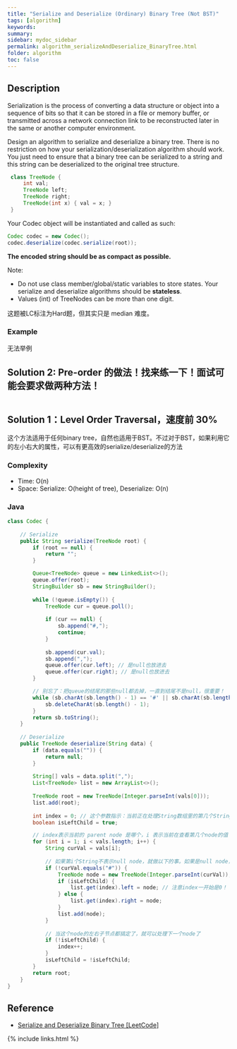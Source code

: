 ```yaml
---
title: "Serialize and Deserialize (Ordinary) Binary Tree (Not BST)"
tags: [algorithm]
keywords:
summary:
sidebar: mydoc_sidebar
permalink: algorithm_serializeAndDeserialize_BinaryTree.html
folder: algorithm
toc: false
---
```


## Description
Serialization is the process of converting a data structure or object into a sequence of bits so that it can be stored in a file or memory buffer, or transmitted across a network connection link to be reconstructed later in the same or another computer environment.

Design an algorithm to serialize and deserialize a binary tree. There is no restriction on how your serialization/deserialization algorithm should work. You just need to ensure that a binary tree can be serialized to a string and this string can be deserialized to the original tree structure.
```java
 class TreeNode {
     int val;
     TreeNode left;
     TreeNode right;
     TreeNode(int x) { val = x; }
 }
```
Your Codec object will be instantiated and called as such:
```java
Codec codec = new Codec();
codec.deserialize(codec.serialize(root));
```
**The encoded string should be as compact as possible.**

Note:
* Do not use class member/global/static variables to store states. Your serialize and deserialize algorithms should be **stateless**.
* Values (int) of TreeNodes can be more than one digit.

这题被LC标注为Hard题，但其实只是 median 难度。

### Example
无法举例

## Solution 2: Pre-order 的做法！找来练一下！面试可能会要求做两种方法！

```java


```

## Solution 1：Level Order Traversal，速度前 30%
这个方法适用于任何binary tree，自然也适用于BST。不过对于BST，如果利用它的左小右大的属性，可以有更高效的serialize/deserialize的方法

### Complexity
* Time: O(n)
* Space: Serialize: O(height of tree), Deserialize: O(n)

### Java
```java
class Codec {
    
    // Serialize
    public String serialize(TreeNode root) {
        if (root == null) {
            return "";
        }

        Queue<TreeNode> queue = new LinkedList<>();
        queue.offer(root);
        StringBuilder sb = new StringBuilder();
        
        while (!queue.isEmpty()) {
            TreeNode cur = queue.poll();
            
            if (cur == null) {
                sb.append("#,");
                continue;
            }
            
            sb.append(cur.val);
            sb.append(",");
            queue.offer(cur.left); // 是null也放进去
            queue.offer(cur.right); // 是null也放进去
        }

        // 别忘了：把queue的结尾的那些null都去掉，一直到结尾不是null，很重要！
        while (sb.charAt(sb.length() - 1) == '#' || sb.charAt(sb.length() - 1) == ',') {
            sb.deleteCharAt(sb.length() - 1);
        }
        return sb.toString();
    }
    
    // Deserialize
    public TreeNode deserialize(String data) {
        if (data.equals("")) {
            return null;
        }
        
        String[] vals = data.split(",");
        List<TreeNode> list = new ArrayList<>();
        
        TreeNode root = new TreeNode(Integer.parseInt(vals[0]));
        list.add(root);
        
        int index = 0; // 这个参数指示：当前正在处理String数组里的第几个String
        boolean isLeftChild = true;

        // index表示当前的 parent node 是哪个，i 表示当前在查看第几个node的值
        for (int i = 1; i < vals.length; i++) {
            String curVal = vals[i];
            
            // 如果第i个String不表示null node，就做以下的事。如果是null node，就什么也不做
            if (!curVal.equals("#")) {
                TreeNode node = new TreeNode(Integer.parseInt(curVal));
                if (isLeftChild) {
                    list.get(index).left = node; // 注意index一开始是0！
                } else {
                    list.get(index).right = node;
                }
                list.add(node);
            }
            
            // 当这个node的左右子节点都搞定了，就可以处理下一个node了
            if (!isLeftChild) {
                index++;
            }
            isLeftChild = !isLeftChild;
        }
        return root;
    }
}
```

## Reference
* [Serialize and Deserialize Binary Tree [LeetCode]](https://leetcode.com/problems/serialize-and-deserialize-binary-tree/description/)

{% include links.html %}

